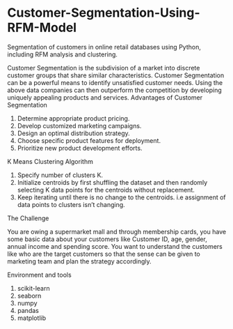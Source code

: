 # Customer-Segmentation-Using-RFM-Model
Segmentation of customers in online retail databases using Python, including RFM analysis and clustering.

Customer Segmentation is the subdivision of a market into discrete customer groups that share similar characteristics. Customer Segmentation can be a powerful means to identify unsatisfied customer needs. Using the above data companies can then outperform the competition by developing uniquely appealing products and services.
Advantages of Customer Segmentation 

1.	Determine appropriate product pricing.
2.	Develop customized marketing campaigns.
3.	Design an optimal distribution strategy.
4.	Choose specific product features for deployment.
5.	Prioritize new product development efforts.

K Means Clustering Algorithm
1.	Specify number of clusters K.
2.	Initialize centroids by first shuffling the dataset and then randomly selecting K data points for the centroids without replacement.
3.	Keep iterating until there is no change to the centroids. i.e assignment of data points to clusters isn’t changing.

The Challenge

You are owing a supermarket mall and through membership cards, you have some basic data about your customers like Customer ID, age, gender, annual income and spending score. You want to understand the customers like who are the target customers so that the sense can be given to marketing team and plan the strategy accordingly.

Environment and tools
1.	scikit-learn
2.	seaborn
3.	numpy
4.	pandas
5.	matplotlib

